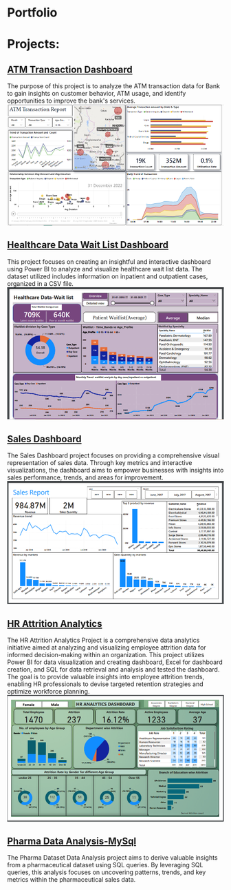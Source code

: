 # Portfolio
# Projects:
## [ATM Transaction Dashboard](https://github.com/manisha23das/ATM-Transaction-Dashboard)
The purpose of this project is to analyze the ATM transaction data for Bank to gain insights on customer behavior, ATM usage, and identify opportunities to improve the bank's services. ![](https://github.com/manisha23das/Portfolio/blob/main/images/Atm.png)
## [Healthcare Data Wait List Dashboard](https://github.com/manisha23das/Healthcare-Data-Wait-List-Dashboard)
This project focuses on creating an insightful and interactive dashboard using Power BI to analyze and visualize healthcare wait list data. The dataset utilized includes information on inpatient and outpatient cases, organized in a CSV file. ![](https://github.com/manisha23das/Portfolio/blob/main/images/Healthcare.png)
## [Sales Dashboard](https://github.com/manisha23das/Sales-Dashboard)
The Sales Dashboard project focuses on providing a comprehensive visual representation of sales data. Through key metrics and interactive visualizations, the dashboard aims to empower businesses with insights into sales performance, trends, and areas for improvement. ![](https://github.com/manisha23das/Portfolio/blob/main/images/Sales.png)
## [HR Attrition Analytics](https://github.com/manisha23das/HR-Analytics)
The HR Attrition Analytics Project is a comprehensive data analytics initiative aimed at analyzing and visualizing employee attrition data for informed decision-making within an organization. This project utilizes Power BI for data visualization and creating dashboard, Excel for dashboard creation, and SQL for data retrieval and analysis and tested the dashboard. The goal is to provide valuable insights into employee attrition trends, enabling HR professionals to devise targeted retention strategies and optimize workforce planning. ![](https://github.com/manisha23das/Portfolio/blob/main/images/HR.png)
## [Pharma Data Analysis-MySql](https://github.com/manisha23das/Pharma-Data-Analysis--MYSQL)
The Pharma Dataset Data Analysis project aims to derive valuable insights from a pharmaceutical dataset using SQL queries. By leveraging SQL queries, this analysis focuses on uncovering patterns, trends, and key metrics within the pharmaceutical sales data.
